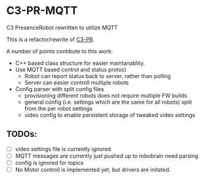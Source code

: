 # C3-PR-MQTT
C3 PresenceRobot rewritten to utilize MQTT

This is a refactor/rewrite of [C3-PR](https://github.com/c3d2/C3-PR). 

A number of points contibute to this work:
* C++ based class structure for easier maintanablity.
* Use MQTT based control and status protocl
  * Robot can report status back to server, rather than polling
  * Server can easier controll multiple robots
* Config parser with split config files
  * provisioning different robots does not require multiple FW builds
  * general config (i.e. settings which are the same for all robots) split from the per robot settings
  * video config to enable persistent storage of tweaked video settings
  

## TODOs:
- [ ] video settings file is currently ignored
- [ ] MQTT messages are currently just pushed up to robobrain need parsing
- [ ] config is ignored for topics
- [ ] No Motor controll is implemented yet, but drivers are initated.
